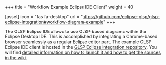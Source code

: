 +++
title = "Workflow Example Eclipse IDE Client"
weight = 40

[asset]
  icon = "fas fa-desktop"
  url = "https://github.com/eclipse-glsp/glsp-eclipse-integration#workflow-diagram-example"
+++

The GLSP Eclipse IDE allows to use GLSP-based diagrams within the Eclipse Desktop IDE. This is accomplished by integrating a Chrome-based browser seamlessly as a regular Eclipse editor part.
The example GLSP Eclipse IDE client is hosted in the [GLSP Eclipse integration repository](https://github.com/eclipse-glsp/glsp-eclipse-integration). You will find [detailed information on how to launch it and how to get the sources in the wiki](https://github.com/eclipse-glsp/glsp-eclipse-integration#workflow-diagram-example).
